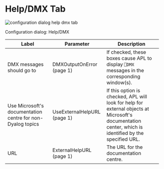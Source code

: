 # Help/DMX Tab

![configuration dialog help dmx tab](site:img/configuration-dialog-help-dmx-tab.png)

Configuration dialog: Help/DMX

| Label | Parameter | Description |
| --- | --- | ---  |
| DMX messages should go to | DMXOutputOnError (page 1) | If checked, these boxes cause APL to display `⎕DMX` messages in the corresponding window(s). |
| Use Microsoft's documentation centre for non-Dyalog topics | UseExternalHelpURL (page 1) | If this option is checked, APL will look for help for external objects at Microsoft's documentation center, which is identified by the specified URL. |
| URL | ExternalHelpURL (page 1) | The URL for the documentation centre. |
